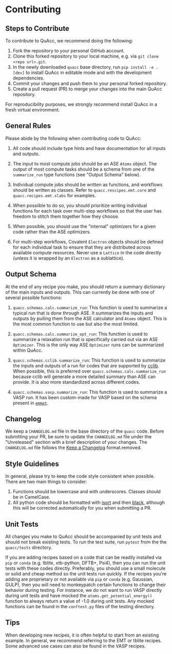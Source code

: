 # Contributing

## Steps to Contribute

To contribute to QuAcc, we recommend doing the following:

1. Fork the repository to your personal GitHub account.
2. Clone this forked repository to your local machine, e.g. via `git clone <repo url>.git`.
3. In the newly downloaded `quacc` base directory, run `pip install -e .[dev]` to install QuAcc in editable mode and with the development dependencies.
4. Commit your changes and push them to your personal forked repository.
6. Create a pull request (PR) to merge your changes into the main QuAcc repository.

For reproducibility purposes, we strongly recommend install QuAcc in a fresh virtual environment.

## General Rules

Please abide by the following when contributing code to QuAcc: 

1. All code should include type hints and have documentation for all inputs and outputs.

2. The input to most compute jobs should be an ASE `Atoms` object. The output of most compute tasks should be a schema from one of the `summarize_run` type functions (see "Output Schema" below).

3. Individual compute jobs should be written as functions, and workflows should be written as classes. Refer to `quacc.rescipes.emt.core` and `quacc.recipes.emt.slabs` for examples.

4. When possiible to do so, you should prioritize writing individual functions for each task over multi-step workflows so that the user has freedom to stitch them together how they choose.

5. When possible, you should use the "internal" optimizers for a given code rather than the ASE optimizers.

6. For multi-step workflows, Covalent `Electron` objects should be defined for each individual task to ensure that they are distributed across available compute resources. Never use a `Lattice` in the code directly (unless it is wrapped by an `Electron` as a sublattice).

## Output Schema

At the end of any recipe you make, you should return a summary dictionary of the main inputs and outputs. This can currently be done with one of several possible functions:

1. `quacc.schemas.calc.summarize_run`: This function is used to summarize a typical run that is done through ASE. It summarizes the inputs and outputs by pulling them from the ASE calculator and `Atoms` object. This is the most common function to use but also the most limited.

2. `quacc.schemas.calc.summarize_opt_run`: This function is used to summarize a relaxation run that is specifically carried out via an ASE `Optimizer`. This is the only way ASE `Optimizer` runs can be summarized within QuAcc.

3. `quacc.schemas.cclib.summarize_run`: This function is used to summarize the inputs and outputs of a run for codes that are supported by [cclib](https://cclib.github.io/data.html). When possible, this is preferred over `quacc.schemas.calc.summarize_run` because cclib will generate a more detailed summary than ASE can provide. It is also more standardized across different codes.

4. `quacc.schemas.vasp.summarize_run`: This function is used to summarize a VASP run. It has been custom-made for VASP based on the schema present in [`emmet`](https://github.com/materialsproject/emmet/blob/de2d700ef58f04622fa3ab01870e562b1387b696/emmet-core/emmet/core/vasp/calculation.py#L394).

## Changelog

We keep a `CHANGELOG.md` file in the base directory of the `quacc` code. Before submitting your PR, be sure to update the `CHANGELOG.md` file under the "Unreleased" section with a brief description of your changes. The `CHANGELOG.md` file follows the [Keep a Changelog](https://keepachangelog.com) format.removed.

## Style Guidelines

In general, please try to keep the code style consistent when possible. There are two main things to consider:

1. Functions should be lowercase and with underscores. Classes should be in CamelCase.
2. All python code should be formatted with [isort](https://github.com/PyCQA/isort) and then [black](https://github.com/psf/black), although this will be corrected automatically for you when submitting a PR.

## Unit Tests

All changes you make to QuAcc should be accompanied by unit tests and should not break existing tests. To run the test suite, run `pytest` from the the `quacc/tests` directory.

If you are adding recipes based on a code that can be readily installed via `pip` or `conda` (e.g. tblite, xtb-python, DFTB+, Psi4), then you can run the unit tests with these codes directly. Preferably, you should use a small molecule or solid and cheap method so the unit tests run quickly. If the recipes you're adding are proprietary or not available via `pip` or `conda` (e.g. Gaussian, GULP), then you will need to monkeypatch certain functions to change their behavior during testing. For instance, we do not want to run VASP directly during unit tests and have mocked the `atoms.get_potential_energy()` function to always return a value of -1.0 during unit tests. Any mocked functions can be found in the `conftest.py` files of the testing directory.

## Tips

When developing new recipes, it is often helpful to start from an existing example. In general, we recommend referring to the EMT or tblite recipes. Some advanced use cases can also be found in the VASP recipes.